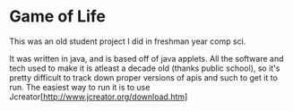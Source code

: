 # Game of Life
This was an old student project I did in freshman year comp sci. 

It was written in java, and is based off of java applets. 
All the software and tech used to make it is atleast a decade old (thanks public school), so it's pretty difficult to track down proper versions of apis and such to get it to run.
The easiest way to run it is to use Jcreator[http://www.jcreator.org/download.htm]
